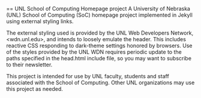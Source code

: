 == UNL School of Computing Homepage project
A University of Nebraska (UNL) 
School of Computing (SoC) homepage project implemented in Jekyll using external styling links.

The external styling used is provided by the UNL Web Developers Network, <wdn.unl.edu>, and
intends to loosely emulate the header. This includes reactive CSS responding to
dark-theme settings honored by browsers. Use of the styles provided by the UNL WDN
requires periodic update to the paths specified in the head.html include file,
so you may want to subscribe to their newsletter.

This project is intended for use by UNL faculty, students and staff associated
with the School of Computing. Other UNL organizations may use this project as needed.

